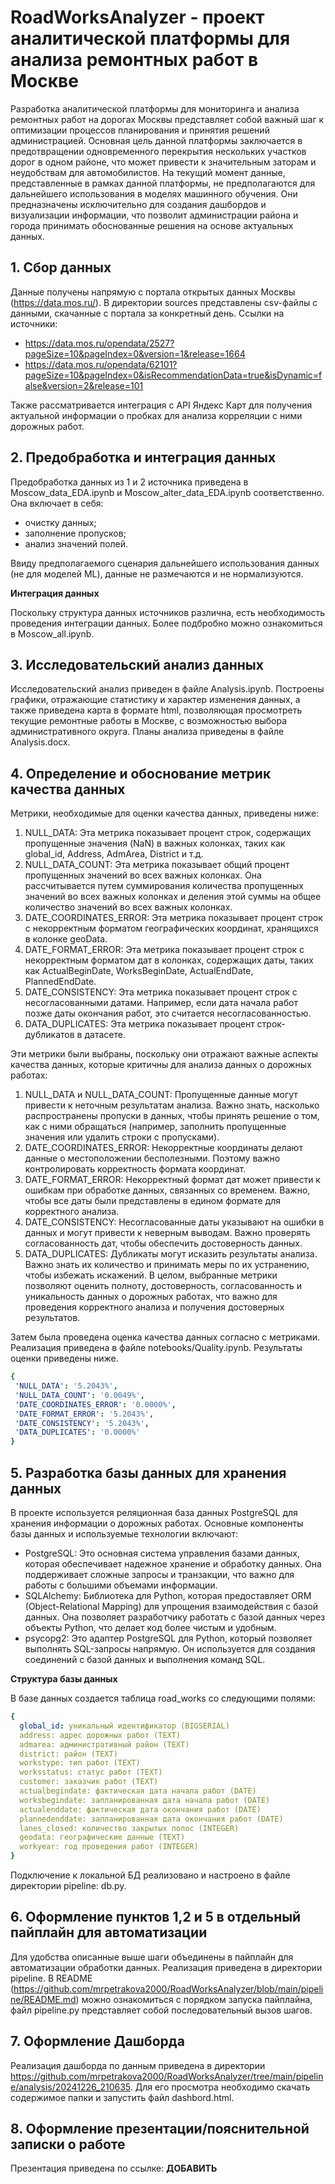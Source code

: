 # RoadWorksAnalyzer - проект аналитической платформы для анализа ремонтных работ в Москве
Разработка аналитической платформы для мониторинга и анализа ремонтных работ на дорогах Москвы представляет собой важный шаг к оптимизации процессов планирования и принятия решений администрацией. Основная цель данной платформы заключается в предотвращении одновременного перекрытия нескольких участков дорог в одном районе, что может привести к значительным заторам и неудобствам для автомобилистов. На текущий момент данные, представленные в рамках данной платформы, не предполагаются для дальнейшего использования в моделях машинного обучения. Они предназначены исключительно для создания дашбордов и визуализации информации, что позволит администрации района и города принимать обоснованные решения на основе актуальных данных.

## 1. Сбор данных
Данные получены напрямую с портала открытых данных Москвы (https://data.mos.ru/). В директории sources представлены csv-файлы с данными, скачанные с портала за конкретный день.
Ссылки на источники:
- https://data.mos.ru/opendata/2527?pageSize=10&pageIndex=0&version=1&release=1664
- https://data.mos.ru/opendata/62101?pageSize=10&pageIndex=0&isRecommendationData=true&isDynamic=false&version=2&release=101

Также рассматривается интеграция с API Яндекс Карт для получения актуальной информации о пробках для анализа корреляции с ними дорожных работ.

## 2. Предобработка и интеграция данных
Предобработка данных из 1 и 2 источника приведена в Moscow_data_EDA.ipynb и Moscow_alter_data_EDA.ipynb соответственно.
Она включает в себя:
- очистку данных;
- заполнение пропусков;
- анализ значений полей.
  
Ввиду предполагаемого сценария дальнейшего использования данных (не для моделей ML), данные не размечаются и не нормализуются.

**Интеграция данных**

Поскольку структура данных источников различна, есть необходимость проведения интеграции данных. Более подбробно можно ознакомиться в Moscow_all.ipynb.

## 3. Исследовательский анализ данных
Исследовательский анализ приведен в файле Analysis.ipynb. Построены графики, отражающие статистику и характер изменения данных, а также приведена карта в формате html, позволяющая просмотреть текущие ремонтные работы в Москве, с возможностью выбора административного округа. Планы анализа приведены в файле Analysis.docx.

## 4. Определение и обоснование метрик качества данных
Метрики, необходимые для оценки качества данных, приведены ниже:

1. NULL_DATA: Эта метрика показывает процент строк, содержащих пропущенные значения (NaN) в важных колонках, таких как global_id, Address, AdmArea, District и т.д.
2. NULL_DATA_COUNT: Эта метрика показывает общий процент пропущенных значений во всех важных колонках. Она рассчитывается путем суммирования количества пропущенных значений во всех важных колонках и деления этой суммы на общее количество значений во всех важных колонках.
3. DATE_COORDINATES_ERROR: Эта метрика показывает процент строк с некорректным форматом географических координат, хранящихся в колонке geoData.
4. DATE_FORMAT_ERROR: Эта метрика показывает процент строк с некорректным форматом дат в колонках, содержащих даты, таких как ActualBeginDate, WorksBeginDate, ActualEndDate, PlannedEndDate.
5. DATE_CONSISTENCY: Эта метрика показывает процент строк с несогласованными датами. Например, если дата начала работ позже даты окончания работ, это считается несогласованностью.
6. DATA_DUPLICATES: Эта метрика показывает процент строк-дубликатов в датасете.

Эти метрики были выбраны, поскольку они отражают важные аспекты качества данных, которые критичны для анализа данных о дорожных работах:

1. NULL_DATA и NULL_DATA_COUNT: Пропущенные данные могут привести к неточным результатам анализа. Важно знать, насколько распространены пропуски в данных, чтобы принять решение о том, как с ними обращаться (например, заполнить пропущенные значения или удалить строки с пропусками).
2. DATE_COORDINATES_ERROR: Некорректные координаты делают данные о местоположении бесполезными. Поэтому важно контролировать корректность формата координат.
3. DATE_FORMAT_ERROR: Некорректный формат дат может привести к ошибкам при обработке данных, связанных со временем. Важно, чтобы все даты были представлены в едином формате для корректного анализа.
4. DATE_CONSISTENCY: Несогласованные даты указывают на ошибки в данных и могут привести к неверным выводам. Важно проверять согласованность дат, чтобы обеспечить достоверность данных.
5. DATA_DUPLICATES: Дубликаты могут исказить результаты анализа. Важно знать их количество и принимать меры по их устранению, чтобы избежать искажений.
В целом, выбранные метрики позволяют оценить полноту, достоверность, согласованность и уникальность данных о дорожных работах, что важно для проведения корректного анализа и получения достоверных результатов.

Затем была проведена оценка качества данных согласно с метриками. Реализация приведена в файле notebooks/Quality.ipynb. Результаты оценки приведены ниже.
```yaml
{
 'NULL_DATA': '5.2043%',
 'NULL_DATA_COUNT': '0.0049%',
 'DATE_COORDINATES_ERROR': '0.0000%',
 'DATE_FORMAT_ERROR': '5.2043%',
 'DATE_CONSISTENCY': '5.2043%',
 'DATA_DUPLICATES': '0.0000%'
}
```

## 5. Разработка базы данных для хранения данных
В проекте используется реляционная база данных PostgreSQL для хранения информации о дорожных работах. Основные компоненты базы данных и используемые технологии включают:
* PostgreSQL: Это основная система управления базами данных, которая обеспечивает надежное хранение и обработку данных. Она поддерживает сложные запросы и транзакции, что важно для работы с большими объемами информации.
* SQLAlchemy: Библиотека для Python, которая предоставляет ORM (Object-Relational Mapping) для упрощения взаимодействия с базой данных. Она позволяет разработчику работать с базой данных через объекты Python, что делает код более чистым и удобным.
* psycopg2: Это адаптер PostgreSQL для Python, который позволяет выполнять SQL-запросы напрямую. Он используется для создания соединений с базой данных и выполнения команд SQL.

**Структура базы данных**

В базе данных создается таблица road_works со следующими полями:
```yaml
{
  global_id: уникальный идентификатор (BIGSERIAL)
  address: адрес дорожных работ (TEXT)
  admarea: административный район (TEXT)
  district: район (TEXT)
  workstype: тип работ (TEXT)
  worksstatus: статус работ (TEXT)
  customer: заказчик работ (TEXT)
  actualbegindate: фактическая дата начала работ (DATE)
  worksbegindate: запланированная дата начала работ (DATE)
  actualenddate: фактическая дата окончания работ (DATE)
  plannedenddate: запланированная дата окончания работ (DATE)
  lanes_closed: количество закрытых полос (INTEGER)
  geodata: географические данные (TEXT)
  workyear: год проведения работ (INTEGER)
}
```
Подключение к локальной БД реализовано и настроено в файле директории pipeline: db.py.

## 6. Оформление пунктов 1,2 и 5 в отдельный пайплайн для автоматизации
Для удобства описанные выше шаги объединены в пайплайн для автоматизации обработки данных. Реализация приведена в директории pipeline. В README (https://github.com/mrpetrakova2000/RoadWorksAnalyzer/blob/main/pipeline/README.md) можно ознакомиться с порядком запуска пайплайна, файл pipeline.py представляет собой последовательный вызов шагов.  

## 7. Оформление Дашборда
Реализация дашборда по данным приведена в директории https://github.com/mrpetrakova2000/RoadWorksAnalyzer/tree/main/pipeline/analysis/20241226_210635. Для его просмотра необходимо скачать содержимое папки и запустить файл dashbord.html.

## 8. Оформление презентации/пояснительной записки о работе
Презентация приведена по ссылке: **ДОБАВИТЬ**
